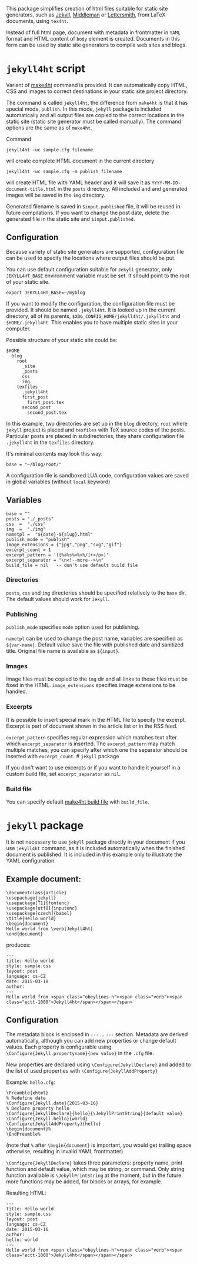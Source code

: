 This package simplifies creation of html files suitable for static site
generators, such as [Jekyll](http://jekyllrb.com/),
[Middleman](https://middlemanapp.com/) or
[Lettersmith](https://github.com/gordonbrander/lettersmith), from LaTeX
documents, using `tex4ht`. 

Instead of full html page, document with metadata in frontmatter in `YAML`
format and HTML content of `body` element is created. Documents in this form
can be used by static site generators to compile web sites and blogs. 



# `jekyll4ht` script

Variant of [make4ht](https://www.ctan.org/pkg/make4ht?lang=en) command is provided. It can 
automatically copy HTML, CSS and images to correct destinations in your static site project
directory.

The command is called `jekyll4ht`, the difference from `make4ht` is that it has
special mode, `publish`. In this mode, `jekyll` package is included automatically and all 
output files are copied to the correct locations in the static site (static
site generator must be called manually).  The command options are the same as
of `make4ht`. 

Command 

    jekyll4ht -uc sample.cfg filename

will create complete HTML document in the current directory

    jekyll4ht -uc sample.cfg -m publish filename

will create HTML file with YAML header and it will save it as
`YYYY-MM-DD-document-title.html` in the `posts` directory. All included and and
generated images will be saved in the `img` directory.

Generated filename is saved in `$input.published` file, it will be reused in
future compilations. If you want to change the post date, delete the generated
file in the static site and `$input.published`.

## Configuration

Because variety of static site generators are
supported, configuration file can be used to specify the locations where output
files should be put.

You can use default configuration suitable for `Jekyll` generator, only `JEKYLL4HT_BASE` environment
variable must be set. It should point to the root of your static site.

    export JEKYLL4HT_BASE=~/myblog

If you want to modify the configuration, the configuration file must be
provided. It should be named `.jekyll4ht`. It is looked up in the current
directory, all of its parents, `$XDG_CONFIG_HOME/jekyll4ht/.jekyll4ht` and
`$HOME/.jekyll4ht`. This enables you to have multiple static sites in your
computer.

Possible structure of your static site could be:

    $HOME
      blog
        root
          _site
          _posts
          css
          img
        texfiles
          .jekyll4ht
          first_post
            first_post.tex
          second_post
            second_post.tex


In this example, two directories are set up in the `blog` directory, `root`
where `jekyll` project is placed and `texfiles` with TeX source codes of the
posts. Particular posts are placed in subdirectories, they share configuration
file `.jekyll4ht` in the `texfiles` directory.

It's minimal contents may look this way:

    base = "~/blog/root/"

A configuration file is sandboxed LUA code, configuration values are saved in
global variables (without `local` keyword)

## Variables


    base = "" 
    posts = "./_posts"
    css  =  "./css"
    img  =  "./img"
    nametpl =  "${date}-${slug}.html"
    publish_mode = "publish"
    image_extensions = {"jpg","png","svg","gif"}
    excerpt_count = 1
    excerpt_pattern = '([%a%s%<%>%/]+</p>)'
    excerpt_separator = "\n<!--more-->\n"
    build_file = nil   -- don't use default build file

### Directories

`posts`, `css` and `img` directories should be specified relatively to the `base` dir. The default values should work for `Jekyll`.

### Publishing

`publish_mode` specifies `mode` option used for publishing.

`nametpl` can be used to change the post name, variables are specified as
`${var-name}`. Default value save the file with published date and sanitized
title. Original file name is available as `${input}`.

### Images

Image files must be copied to the `img` dir and all links to these files must
be fixed in the HTML. `image_extensions` specifies image extensions to be
handled.

### Excerpts

It is possible to insert special mark in the HTML file to specify the excerpt.
Excerpt is part of document shown in the article list or in the RSS feed.

`excerpt_pattern` specifies regular expression which matches text after which
`excerpt_separator` is inserted. The `excerpt_pattern` may match multiple
matches, you can specify after which one the separator should be inserted with
`excerpt_count`.  # `jekyll` package

If you don't want to use excerpts or if you want to handle it yourself in a
custom build file, set `excerpt_separator` as `nil`.

### Build file

You can specify default [make4ht build file](https://github.com/michal-h21/make4ht#build-files)
with `build_file`.

# `jekyll` package

It is not necessary to use `jekyll` package directly in your
document if you use `jekyll4ht` command, as it is included automatically when
the finished document is published. It is included in this example only to
illustrate the YAML configuration.

## Example document:

    \documentclass{article}
    \usepackage{jekyll}
    \usepackage[T1]{fontenc}
    \usepackage[utf8]{inputenc}
    \usepackage[czech]{babel}
    \title{Hello world}
    \begin{document}
    Hello world from \verb|Jekyll4ht|
    \end{document}

produces:

    --- 
    title: Hello world 
    style: sample.css 
    layout: post 
    language: cs-CZ 
    date: 2015-03-18 
    author: 
    --- 
    Hello world from <span class="obeylines-h"><span class="verb"><span 
    class="ectt-1000">Jekyll4ht</span></span></span>


## Configuration

The metadata block is enclosed in `---` ... `---` section. Metadata are derived
automatically, although you can add new properties or change default values.
Each property is configurable using `\Configure{Jekyll.propertyname}{new
value}` in the `.cfg` file.

New properties are declared using `\Configure{JekyllDeclare}` and added to the
list of used properties with `\Configure{JekyllAddProperty}`

Example: `hello.cfg`:

    \Preamble{xhtml}
    % Redefine date
    \Configure{Jekyll.date}{2015-03-16}
    % Declare property hello
    \Configure{JekyllDeclare}{hello}{\JekyllPrintString}{default value}
    \Configure{Jekyll.hello}{world}
    \Configure{JekyllAddProperty}{hello}
    \begin{document}%
    \EndPreamble%

(note that `%` after `\begin{document}` is important, you would get trailing
space otherwise, resulting in invalid YAML frontmatter)

`\Configure{JekyllDeclare}` takes three parameters: property name, print
function and default value, which may be string, or command. Only string
function available is `\JekyllPrintString` at the moment, but in the future
more functions may be added, for blocks or arrays, for example.

Resulting HTML:

    --- 
    title: Hello world 
    style: sample.css 
    layout: post 
    language: cs-CZ 
    date: 2015-03-16 
    author:  
    hello: world 
    --- 
    Hello world from <span class="obeylines-h"><span class="verb"><span 
    class="ectt-1000">Jekyll4ht</span></span></span>
    
